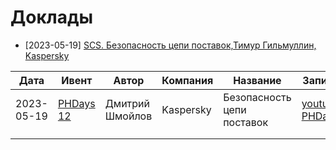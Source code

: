 # Доклады

*	[2023-05-19]	[SCS. Безопасность цепи поставок,Тимур Гильмуллин, Kaspersky](https://www.youtube.com/watch?v=v7ude1EW1ok)

|    Дата    |    Ивент   |    Автор   |   Компания   |   Название   |    Запись    |    Презентация    |
|------------|------------|------------|--------------|--------------|--------------|-------------------|
| 2023-05-19 | [PHDays 12](https://phdays.com) | Дмитрий Шмойлов | Kaspersky | Безопасность цепи поставок |[youtube](https://www.youtube.com/watch?v=v7ude1EW1ok) [PHDays](https://phdays.com/broadcast/?talk=115&tag=development) | - |
|            |            |            |              |              |              |                   |
|            |            |            |              |              |              |                   |

